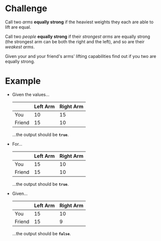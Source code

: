 # Challenge
Call two *arms* **equally strong** if the heaviest weights they each are able to lift are equal.

Call two *people* **equally strong** if their *strongest arms* are equally strong (the strongest arm can be both the right and the left), and so are their *weakest arms*.

Given your and your friend's arms' lifting capabilities find out if you two are equally strong.

# Example
- Given the values&hellip;

	|        | Left Arm | Right Arm |
	|--------|----------|-----------|
	| You    | 10       | 15        |
	| Friend | 15       | 10        |

	&hellip;the output should be **`true`**.

- For&hellip;

	|        | Left Arm | Right Arm |
	|--------|----------|-----------|
	| You    | 15       | 10        |
	| Friend | 15       | 10        |

	&hellip;the output should be **`true`**.

- Given&hellip;

	|        | Left Arm | Right Arm |
	|--------|----------|-----------|
	| You    | 15       | 10        |
	| Friend | 15       | 9         |

	&hellip;the output should be **`false`**.
